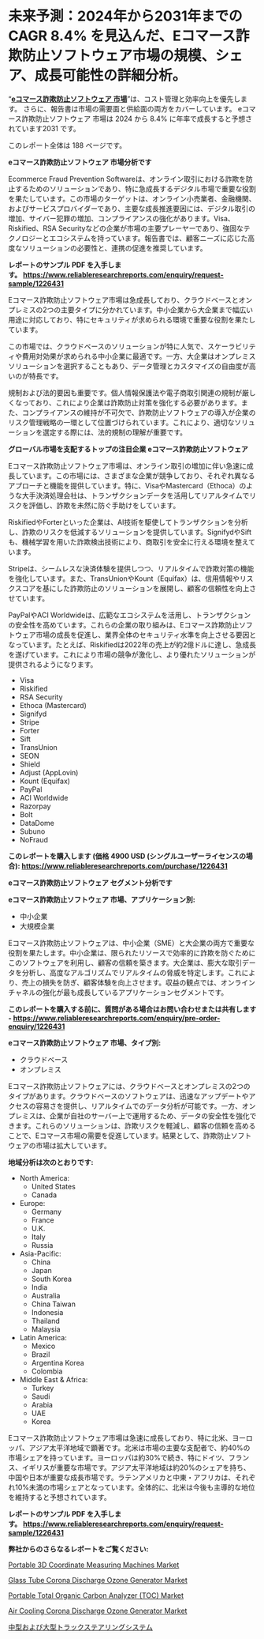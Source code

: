 <p><h1>未来予測：2024年から2031年までの CAGR 8.4% を見込んだ、Eコマース詐欺防止ソフトウェア市場の規模、シェア、成長可能性の詳細分析。</h1></p><p>&ldquo;<strong><a href="https://www.reliableresearchreports.com/ecommerce-fraud-prevention-software-r1226431?utm_campaign=107&utm_medium=9&utm_source=Github&utm_content=ia&utm_term=08122024&utm_id=ecommerce-fraud-prevention-software">eコマース詐欺防止ソフトウェア 市場</a></strong>&rdquo;は、コスト管理と効率向上を優先します。 さらに、報告書は市場の需要面と供給面の両方をカバーしています。 eコマース詐欺防止ソフトウェア 市場は 2024 から 8.4% に年率で成長すると予想されています2031 です。</p>
<p>このレポート全体は 188 ページです。</p>
<p><strong>eコマース詐欺防止ソフトウェア 市場分析です</strong></p>
<p><p>Ecommerce Fraud Prevention Softwareは、オンライン取引における詐欺を防止するためのソリューションであり、特に急成長するデジタル市場で重要な役割を果たしています。この市場のターゲットは、オンライン小売業者、金融機関、およびサービスプロバイダーであり、主要な成長推進要因には、デジタル取引の増加、サイバー犯罪の増加、コンプライアンスの強化があります。Visa、Riskified、RSA Securityなどの企業が市場の主要プレーヤーであり、強固なテクノロジーとエコシステムを持っています。報告書では、顧客ニーズに応じた高度なソリューションの必要性と、連携の促進を推奨しています。</p></p>
<p><strong>レポートのサンプル PDF を入手します。&nbsp;<a href="https://www.reliableresearchreports.com/enquiry/request-sample/1226431?utm_campaign=107&utm_medium=9&utm_source=Github&utm_content=ia&utm_term=08122024&utm_id=ecommerce-fraud-prevention-software">https://www.reliableresearchreports.com/enquiry/request-sample/1226431</a></strong></p>
<p><p>Eコマース詐欺防止ソフトウェア市場は急成長しており、クラウドベースとオンプレミスの2つの主要タイプに分かれています。中小企業から大企業まで幅広い用途に対応しており、特にセキュリティが求められる環境で重要な役割を果たしています。</p><p>この市場では、クラウドベースのソリューションが特に人気で、スケーラビリティや費用対効果が求められる中小企業に最適です。一方、大企業はオンプレミスソリューションを選択することもあり、データ管理とカスタマイズの自由度が高いのが特長です。</p><p>規制および法的要因も重要です。個人情報保護法や電子商取引関連の規制が厳しくなっており、これにより企業は詐欺防止対策を強化する必要があります。また、コンプライアンスの維持が不可欠で、詐欺防止ソフトウェアの導入が企業のリスク管理戦略の一環として位置づけられています。これにより、適切なソリューションを選定する際には、法的規制の理解が重要です。</p></p>
<p><strong>グローバル市場を支配するトップの注目企業 eコマース詐欺防止ソフトウェア</strong></p>
<p><p>Eコマース詐欺防止ソフトウェア市場は、オンライン取引の増加に伴い急速に成長しています。この市場には、さまざまな企業が競争しており、それぞれ異なるアプローチと機能を提供しています。特に、VisaやMastercard（Ethoca）のような大手決済処理会社は、トランザクションデータを活用してリアルタイムでリスクを評価し、詐欺を未然に防ぐ手助けをしています。</p><p>RiskifiedやForterといった企業は、AI技術を駆使してトランザクションを分析し、詐欺のリスクを低減するソリューションを提供しています。SignifydやSiftも、機械学習を用いた詐欺検出技術により、商取引を安全に行える環境を整えています。</p><p>Stripeは、シームレスな決済体験を提供しつつ、リアルタイムで詐欺対策の機能を強化しています。また、TransUnionやKount（Equifax）は、信用情報やリスクスコアを基にした詐欺防止のソリューションを展開し、顧客の信頼性を向上させています。</p><p>PayPalやACI Worldwideは、広範なエコシステムを活用し、トランザクションの安全性を高めています。これらの企業の取り組みは、Eコマース詐欺防止ソフトウェア市場の成長を促進し、業界全体のセキュリティ水準を向上させる要因となっています。たとえば、Riskifiedは2022年の売上が約2億ドルに達し、急成長を遂げています。これにより市場の競争が激化し、より優れたソリューションが提供されるようになります。</p></p>
<p><ul><li>Visa</li><li>Riskified</li><li>RSA Security</li><li>Ethoca (Mastercard)</li><li>Signifyd</li><li>Stripe</li><li>Forter</li><li>Sift</li><li>TransUnion</li><li>SEON</li><li>Shield</li><li>Adjust (AppLovin)</li><li>Kount (Equifax)</li><li>PayPal</li><li>ACI Worldwide</li><li>Razorpay</li><li>Bolt</li><li>DataDome</li><li>Subuno</li><li>NoFraud</li></ul></p>
<p><strong>このレポートを購入します (価格 4900 USD (シングルユーザーライセンスの場合):&nbsp;<a href="https://www.reliableresearchreports.com/purchase/1226431?utm_campaign=107&utm_medium=9&utm_source=Github&utm_content=ia&utm_term=08122024&utm_id=ecommerce-fraud-prevention-software">https://www.reliableresearchreports.com/purchase/1226431</a></strong></p>
<p><strong>eコマース詐欺防止ソフトウェア セグメント分析です</strong></p>
<p><strong>eコマース詐欺防止ソフトウェア 市場、アプリケーション別:</strong></p>
<p><ul><li>中小企業</li><li>大規模企業</li></ul></p>
<p><p>Eコマース詐欺防止ソフトウェアは、中小企業（SME）と大企業の両方で重要な役割を果たします。中小企業は、限られたリソースで効率的に詐欺を防ぐためにこのソフトウェアを利用し、顧客の信頼を築きます。大企業は、膨大な取引データを分析し、高度なアルゴリズムでリアルタイムの脅威を特定します。これにより、売上の損失を防ぎ、顧客体験を向上させます。収益の観点では、オンラインチャネルの強化が最も成長しているアプリケーションセグメントです。</p></p>
<p><strong>このレポートを購入する前に、質問がある場合はお問い合わせまたは共有します - <a href="https://www.reliableresearchreports.com/enquiry/pre-order-enquiry/1226431?utm_campaign=107&utm_medium=9&utm_source=Github&utm_content=ia&utm_term=08122024&utm_id=ecommerce-fraud-prevention-software">https://www.reliableresearchreports.com/enquiry/pre-order-enquiry/1226431</a></strong></p>
<p><strong>eコマース詐欺防止ソフトウェア 市場、タイプ別:</strong></p>
<p><ul><li>クラウドベース</li><li>オンプレミス</li></ul></p>
<p><p>Eコマース詐欺防止ソフトウェアには、クラウドベースとオンプレミスの2つのタイプがあります。クラウドベースのソフトウェアは、迅速なアップデートやアクセスの容易さを提供し、リアルタイムでのデータ分析が可能です。一方、オンプレミスは、企業が自社のサーバー上で運用するため、データの安全性を強化できます。これらのソリューションは、詐欺リスクを軽減し、顧客の信頼を高めることで、Eコマース市場の需要を促進しています。結果として、詐欺防止ソフトウェアの市場は拡大しています。</p></p>
<p><strong>地域分析は次のとおりです:</strong></p>
<p><ul>
    <li>
        North America:
        <ul>
            <li>United States</li>
            <li>Canada</li>
        </ul>
    </li>
    <li>
        Europe:
        <ul>
            <li>Germany</li>
            <li>France</li>
            <li>U.K.</li>
            <li>Italy</li>
            <li>Russia</li>
        </ul>
    </li>
    <li>
        Asia-Pacific:
        <ul>
            <li>China</li>
            <li>Japan</li>
            <li>South Korea</li>
            <li>India</li>
            <li>Australia</li>
            <li>China Taiwan</li>
            <li>Indonesia</li>
            <li>Thailand</li>
            <li>Malaysia</li>
        </ul>
    </li>
    <li>
        Latin America:
        <ul>
            <li>Mexico</li>
            <li>Brazil</li>
            <li>Argentina Korea</li>
            <li>Colombia</li>
        </ul>
    </li>
    <li>
        Middle East & Africa:
        <ul>
            <li>Turkey</li>
            <li>Saudi</li>
            <li>Arabia</li>
            <li>UAE</li>
            <li>Korea</li>
        </ul>
    </li>
    </ul></p>
<p><p>Eコマース詐欺防止ソフトウェア市場は急速に成長しており、特に北米、ヨーロッパ、アジア太平洋地域で顕著です。北米は市場の主要な支配者で、約40%の市場シェアを持っています。ヨーロッパは約30%で続き、特にドイツ、フランス、イギリスが重要な市場です。アジア太平洋地域は約20%のシェアを持ち、中国や日本が重要な成長市場です。ラテンアメリカと中東・アフリカは、それぞれ10%未満の市場シェアとなっています。全体的に、北米は今後も主導的な地位を維持すると予想されています。</p></p>
<p><strong>レポートのサンプル PDF を入手します。&nbsp;<a href="https://www.reliableresearchreports.com/enquiry/request-sample/1226431?utm_campaign=107&utm_medium=9&utm_source=Github&utm_content=ia&utm_term=08122024&utm_id=ecommerce-fraud-prevention-software">https://www.reliableresearchreports.com/enquiry/request-sample/1226431</a></strong></p>
<p><strong>弊社からのさらなるレポートをご覧ください:</strong></p>
<p><p><a href="https://issuu.com/reportprime-2/docs/portable-3d-coordinate-measuring-machines-market-s?utm_campaign=107&utm_medium=9&utm_source=Github&utm_content=ia&utm_term=08122024&utm_id=ecommerce-fraud-prevention-software">Portable 3D Coordinate Measuring Machines Market</a></p><p><a href="https://www.linkedin.com/pulse/global-glass-tube-corona-discharge-ozone-generator-market-djyac?utm_campaign=107&utm_medium=9&utm_source=Github&utm_content=ia&utm_term=08122024&utm_id=ecommerce-fraud-prevention-software">Glass Tube Corona Discharge Ozone Generator Market</a></p><p><a href="https://github.com/luckyshygirl/Market-Research-Report-List-7/blob/main/portable-total-organic-carbon-analyzer-toc-market.md?utm_campaign=107&utm_medium=9&utm_source=Github&utm_content=ia&utm_term=08122024&utm_id=ecommerce-fraud-prevention-software">Portable Total Organic Carbon Analyzer (TOC) Market</a></p><p><a href="https://www.linkedin.com/pulse/acomprehensive-analysis-air-cooling-corona-discharge-ozone-generator-lurlc?utm_campaign=107&utm_medium=9&utm_source=Github&utm_content=ia&utm_term=08122024&utm_id=ecommerce-fraud-prevention-software">Air Cooling Corona Discharge Ozone Generator Market</a></p><p><a href="https://github.com/mohamedbakry57/Market-Research-Report-List-6/blob/main/398540627293.md?utm_campaign=107&utm_medium=9&utm_source=Github&utm_content=ia&utm_term=08122024&utm_id=ecommerce-fraud-prevention-software">中型および大型トラックステアリングシステム</a></p></p>
